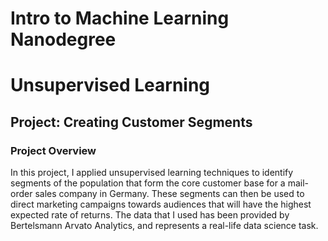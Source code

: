 # Intro to Machine Learning Nanodegree 
# Unsupervised Learning
## Project: Creating Customer Segments

### Project Overview
In this project, I applied unsupervised learning techniques to identify segments of the population that form the core customer base for a mail-order sales company in Germany. These segments can then be used to direct marketing campaigns towards audiences that will have the highest expected rate of returns. The data that I used has been provided by Bertelsmann Arvato Analytics, and represents a real-life data science task.

